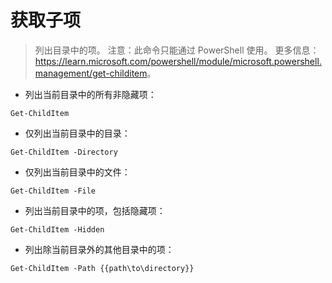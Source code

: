 # 获取子项

> 列出目录中的项。
> 注意：此命令只能通过 PowerShell 使用。
> 更多信息：<https://learn.microsoft.com/powershell/module/microsoft.powershell.management/get-childitem>。

- 列出当前目录中的所有非隐藏项：

`Get-ChildItem`

- 仅列出当前目录中的目录：

`Get-ChildItem -Directory`

- 仅列出当前目录中的文件：

`Get-ChildItem -File`

- 列出当前目录中的项，包括隐藏项：

`Get-ChildItem -Hidden`

- 列出除当前目录外的其他目录中的项：

`Get-ChildItem -Path {{path\to\directory}}`